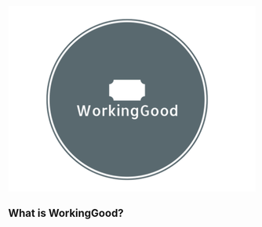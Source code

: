 <div align="center">
    <img src="assets/logo.png" witdth=100>
</div>

**What is WorkingGood?**
----------------
